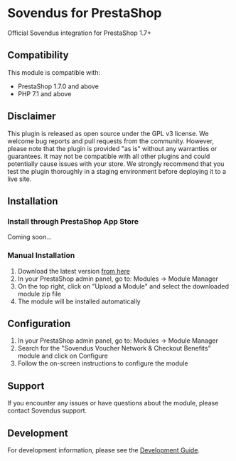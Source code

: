 # Sovendus for PrestaShop

Official Sovendus integration for PrestaShop 1.7+

## Compatibility

This module is compatible with:

- PrestaShop 1.7.0 and above
- PHP 7.1 and above

## Disclaimer

This plugin is released as open source under the GPL v3 license. We welcome bug reports and pull requests from the community. However, please note that the plugin is provided "as is" without any warranties or guarantees. It may not be compatible with all other plugins and could potentially cause issues with your store. We strongly recommend that you test the plugin thoroughly in a staging environment before deploying it to a live site.

## Installation

### Install through PrestaShop App Store

Coming soon...

### Manual Installation

1. Download the latest version [from here](https://raw.githubusercontent.com/Sovendus-GmbH/Sovendus-Prestashop-Voucher-Network-and-Checkout-Benefits-Plugin/main/releases/ps_sovendus-latest.zip)
2. In your PrestaShop admin panel, go to: Modules → Module Manager
3. On the top right, click on "Upload a Module" and select the downloaded module zip file
4. The module will be installed automatically

## Configuration

1. In your PrestaShop admin panel, go to: Modules → Module Manager
2. Search for the "Sovendus Voucher Network & Checkout Benefits" module and click on Configure
3. Follow the on-screen instructions to configure the module

## Support

If you encounter any issues or have questions about the module, please contact Sovendus support.

## Development

For development information, please see the [Development Guide](https://github.com/Sovendus-GmbH/Sovendus-Prestashop-Voucher-Network-and-Checkout-Benefits-Plugin/blob/main/readme-dev.md).
